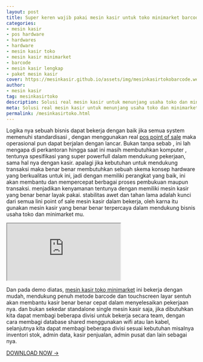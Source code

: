 ```yaml
---
layout: post
title: Super keren wajib pakai mesin kasir untuk toko minimarket barcode lengkap !!
categories: 
- mesin kasir
- pos hardware
- hardwares
- hardware
- mesin kasir toko
- mesin kasir minimarket
- barcode
- mesin kasir lengkap
- paket mesin kasir
cover: https://mesinkasir.github.io/assets/img/mesinkasirtokobarcode.webp
author:
- mesin kasir
tag: mesinkasirtoko
description: Solusi real mesin kasir untuk menunjang usaha toko dan minimarket dengan barcode system teknologi modern terbaru kuat awet dan tahan lama untuk toko minimarket.
meta: Solusi real mesin kasir untuk menunjang usaha toko dan minimarket dengan barcode system teknologi modern terbaru kuat awet dan tahan lama untuk toko minimarket.
permalink: /mesinkasirtoko.html
---
```


Logika nya sebuah bisnis dapat bekerja dengan baik jika semua system memenuhi standardisasi , dengan menggunakan real [pos point of sale]({{page.url}}) maka operasional pun dapat berjalan dengan lancar.
 Bukan tanpa sebab , ini lah mengapa di perkantoran hingga saat ini masih membutuhkan komputer , tentunya spesifikasi yang super powerfull dalam mendukung pekerjaan, sama hal nya dengan kasir. 
 apalagi jika kebutuhan untuk mendukung transaksi maka benar benar membutuhkan sebuah skema konsep hardware yang berkualitas untuk ini, jadi dengan memiliki perangkat yang baik, ini akan membantu dan mempercepat berbagai proses pembukuan maupun transaksi.
 menjadikan kenyamanan tentunya dengan memiliki mesin kasir yang benar benar layak pakai. stabilitas awet dan tahan lama adalah kunci dari semua lini point of sale mesin kasir dalam bekerja, oleh karna itu gunakan mesin kasir yang benar benar terpercaya dalam mendukung bisnis usaha toko dan minimarket mu.

<div class="ratio ratio-16x9">
<iframe src="https://www.youtube.com/embed/zQIjZPnGthc" title="Mesin kasir toko minimarket barcode demo" allowfullscreen></iframe>
</div>


Dan pada demo diatas, [mesin kasir toko minimarket]({{page.url}}) ini bekerja dengan mudah, mendukung penuh metode barcode dan touchscreen layar sentuh akan membantu kasir benar benar cepat dalam menyelesaikan pekerjaan nya.
dan bukan sekedar standalone single mesin kasir saja, jika dibutuhkan kita dapat membagi beberapa divisi untuk bekerja secara team, dengan cara membagi database shared menggunakan wifi atau lan kabel, selanjutnya kita dapat membagi beberapa divisi sesuai kebutuhan misalnya inventori stok, admin data, kasir penjualan, admin pusat dan lain sebagai nya. 


[DOWNLOAD NOW →](https://github.com/mesinkasir/mesinkasir.github.io/raw/main/e-catalog/CHROMPOS%20retail%20shop.pdf)
